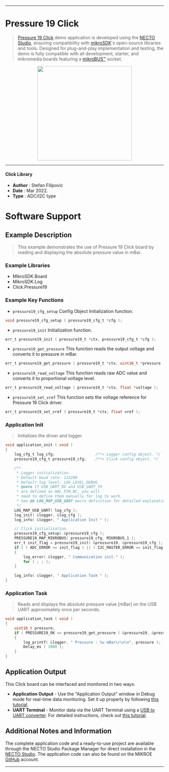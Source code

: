 
---
# Pressure 19 Click

> [Pressure 19 Click](https://www.mikroe.com/?pid_product=MIKROE-5089) demo application is developed using
the [NECTO Studio](https://www.mikroe.com/necto), ensuring compatibility with [mikroSDK](https://www.mikroe.com/mikrosdk)'s
open-source libraries and tools. Designed for plug-and-play implementation and testing, the demo is fully compatible with
all development, starter, and mikromedia boards featuring a [mikroBUS&trade;](https://www.mikroe.com/mikrobus) socket.

<p align="center">
  <img src="https://www.mikroe.com/?pid_product=MIKROE-5089&image=1" height=300px>
</p>

---

#### Click Library

- **Author**        : Stefan Filipovic
- **Date**          : Mar 2022.
- **Type**          : ADC/I2C type

# Software Support

## Example Description

> This example demonstrates the use of Pressure 19 Click board by reading and displaying the absolute pressure value in mBar.

### Example Libraries

- MikroSDK.Board
- MikroSDK.Log
- Click.Pressure19

### Example Key Functions

- `pressure19_cfg_setup` Config Object Initialization function.
```c
void pressure19_cfg_setup ( pressure19_cfg_t *cfg );
```

- `pressure19_init` Initialization function.
```c
err_t pressure19_init ( pressure19_t *ctx, pressure19_cfg_t *cfg );
```

- `pressure19_get_pressure` This function reads the output voltage and converts it to pressure in mBar.
```c
err_t pressure19_get_pressure ( pressure19_t *ctx, uint16_t *pressure );
```

- `pressure19_read_voltage` This function reads raw ADC value and converts it to proportional voltage level.
```c
err_t pressure19_read_voltage ( pressure19_t *ctx, float *voltage );
```

- `pressure19_set_vref` This function sets the voltage reference for Pressure 19 Click driver.
```c
err_t pressure19_set_vref ( pressure19_t *ctx, float vref );
```

### Application Init

> Initializes the driver and logger.

```c
void application_init ( void )
{
    log_cfg_t log_cfg;                  /**< Logger config object. */
    pressure19_cfg_t pressure19_cfg;    /**< Click config object. */

    /** 
     * Logger initialization.
     * Default baud rate: 115200
     * Default log level: LOG_LEVEL_DEBUG
     * @note If USB_UART_RX and USB_UART_TX 
     * are defined as HAL_PIN_NC, you will 
     * need to define them manually for log to work. 
     * See @b LOG_MAP_USB_UART macro definition for detailed explanation.
     */
    LOG_MAP_USB_UART( log_cfg );
    log_init( &logger, &log_cfg );
    log_info( &logger, " Application Init " );

    // Click initialization.
    pressure19_cfg_setup( &pressure19_cfg );
    PRESSURE19_MAP_MIKROBUS( pressure19_cfg, MIKROBUS_1 );
    err_t init_flag = pressure19_init( &pressure19, &pressure19_cfg );
    if ( ( ADC_ERROR == init_flag ) || ( I2C_MASTER_ERROR == init_flag ) )
    {
        log_error( &logger, " Communication init." );
        for ( ; ; );
    }
    
    log_info( &logger, " Application Task " );
}
```

### Application Task

> Reads and displays the absolute pressure value [mBar] on the USB UART approximately once per seconds.

```c
void application_task ( void )
{
    uint16_t pressure;
    if ( PRESSURE19_OK == pressure19_get_pressure ( &pressure19, &pressure ) ) 
    {
        log_printf( &logger, " Pressure : %u mBar\r\n\n", pressure );
        Delay_ms ( 1000 );
    }
}
```

## Application Output

This Click board can be interfaced and monitored in two ways:
- **Application Output** - Use the "Application Output" window in Debug mode for real-time data monitoring.
Set it up properly by following [this tutorial](https://www.youtube.com/watch?v=ta5yyk1Woy4).
- **UART Terminal** - Monitor data via the UART Terminal using
a [USB to UART converter](https://www.mikroe.com/click/interface/usb?interface*=uart,uart). For detailed instructions,
check out [this tutorial](https://help.mikroe.com/necto/v2/Getting%20Started/Tools/UARTTerminalTool).

## Additional Notes and Information

The complete application code and a ready-to-use project are available through the NECTO Studio Package Manager for 
direct installation in the [NECTO Studio](https://www.mikroe.com/necto). The application code can also be found on
the MIKROE [GitHub](https://github.com/MikroElektronika/mikrosdk_click_v2) account.

---
